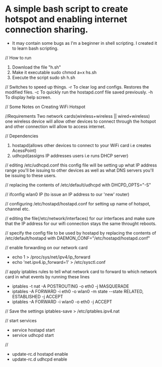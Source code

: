 # A simple bash script to create hotspot and enabling internet connection sharing.

* It may contain some bugs as I'm a beginner in shell scripting. I created it to learn bash scripting.

// How to run
1. Download the file "h.sh"
2. Make it executable
   sudo chmod a+x hs.sh
3. Execute the script
   sudo sh h.sh

// Switches to speed up things.
-r   To clear log and configs. Restores the modified files.
-c   To quickly run the hostapd.conf file saved previously.
-h   To display help screen.

// Some Notes on Creating WiFi Hotspot

//Requirements
Two network cards(wireless+wireless || wired+wireless) one wireless device will allow other devices to connect through the hotspot and other connection will allow to access internet.

// Dependencies
1) hostapd(allows other devices to connect to your WiFi card i.e creates AcessPoint)
2) udhcpd(assigns IP addresses users i.e runs DHCP server)

// editing /etc/udhcpd.conf
this config file will be setting up what IP address range you'll be issuing to other devices as well as what DNS servers you'll be issuing to these users.

// replacing the contents of /etc/default/udhcpd with DHCPD_OPTS="-S"

// ifconfig wlan0 IP (to issue an IP address to our 'new' router)

// configuring /etc/hostapd/hostapd.conf for setting up name of hotspot, channel etc.

// editing the file(/etc/network/interfaces) for our interfaces and make sure that the IP address for our wifi connection stays the same throught reboots.

// specify the config file to be used by hostapd by replacing the contents of /etc/default/hostapd with DAEMON_CONF="/etc/hostapd/hostapd.conf"

// enable forwarding on our network card
* echo 1 > /proc/sys/net/ipv4/ip_forward
* echo 'net.ipv4.ip_forward=1' > /etc/sysctl.conf

// apply iptables rules to tell what network card to forward to which network card in what events by running these lines
* iptables -t nat -A POSTROUTING -o eth0 -j MASQUERADE
* iptables -A FORWARD -i eth0 -o wlan0 -m state --state RELATED, ESTABLISHED -j ACCEPT
* iptables -A FORWARD -i wlan0 -o eth0 -j ACCEPT

// Save the settings
iptables-save > /etc/iptables.ipv4.nat

// start services
* service hostapd start
* service udhcpd start

//
* update-rc.d hostapd enable
* update-rc.d udhcpd enable